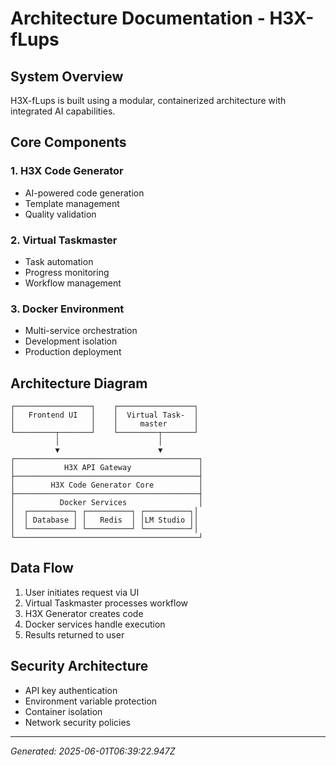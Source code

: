 # Architecture Documentation - H3X-fLups

## System Overview

H3X-fLups is built using a modular, containerized architecture with integrated AI capabilities.

## Core Components

### 1. H3X Code Generator
- AI-powered code generation
- Template management
- Quality validation

### 2. Virtual Taskmaster
- Task automation
- Progress monitoring
- Workflow management

### 3. Docker Environment
- Multi-service orchestration
- Development isolation
- Production deployment

## Architecture Diagram

```
┌─────────────────┐    ┌─────────────────┐
│   Frontend UI   │    │  Virtual Task-  │
│                 │    │     master      │
└─────────┬───────┘    └─────────┬───────┘
          │                      │
          ▼                      ▼
┌─────────────────────────────────────────┐
│           H3X API Gateway               │
├─────────────────────────────────────────┤
│        H3X Code Generator Core          │
├─────────────────────────────────────────┤
│          Docker Services                │
│  ┌──────────┐ ┌──────────┐ ┌──────────┐│
│  │ Database │ │   Redis  │ │LM Studio ││
│  └──────────┘ └──────────┘ └──────────┘│
└─────────────────────────────────────────┘
```

## Data Flow

1. User initiates request via UI
2. Virtual Taskmaster processes workflow
3. H3X Generator creates code
4. Docker services handle execution
5. Results returned to user

## Security Architecture

- API key authentication
- Environment variable protection
- Container isolation
- Network security policies

---

*Generated: 2025-06-01T06:39:22.947Z*

